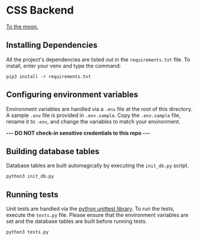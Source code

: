 # CSS Backend

[To the moon.](https://www.youtube.com/watch?v=YFMLHCMc91c)

## Installing Dependencies

All the project's dependencies are listed out in the `requirements.txt` file. To install, enter your venv and type the command:

```
pip3 install -r requirements.txt
```

## Configuring environment variables

Environment variables are handled via a `.env` file at the root of this directory. A sample `.env` file is provided in `.env.sample`. Copy the `.env.sample` file, rename it to `.env`, and change the variables to match your environment.

 **--- DO NOT check-in sensitive credentials to this repo ---**
 
## Building database tables

Database tables are built automagically by executing the `init_db.py` script.

```
python3 init_db.py
```

## Running tests

Unit tests are handled via the [python unittest library](https://docs.python.org/3/library/unittest.html). To run the tests, execute the `tests.py` file. Please ensure that the environment variables are set and the database tables are built before running tests.

```
python3 tests.py
```
